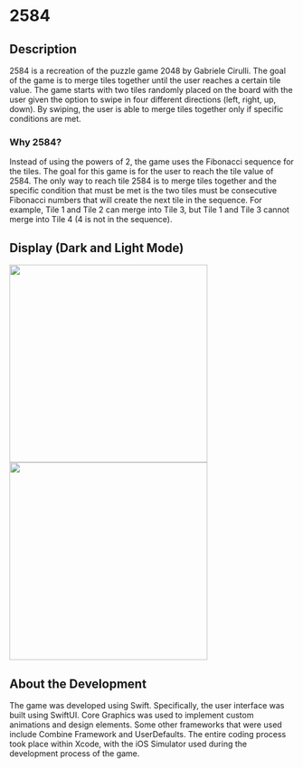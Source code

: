 # 2584

## Description

2584 is a recreation of the puzzle game 2048 by Gabriele Cirulli. The goal of the game is to merge tiles together until the user reaches a certain tile value. The game starts with two tiles randomly placed on the board with the user given the option to swipe in four different directions (left, right, up, down). By swiping, the user is able to merge tiles together only if specific conditions are met.

### Why 2584?

Instead of using the powers of 2, the game uses the Fibonacci sequence for the tiles. The goal for this game is for the user to reach the tile value of 2584. The only way to reach tile 2584 is to merge tiles together and the specific condition that must be met is the two tiles must be consecutive Fibonacci numbers that will create the next tile in the sequence. For example, Tile 1 and Tile 2 can merge into Tile 3, but Tile 1 and Tile 3 cannot merge into Tile 4 (4 is not in the sequence).

## Display (Dark and Light Mode)

<p float = "left">
  <img src="https://user-images.githubusercontent.com/89208624/256322736-cf51ed7b-655f-482f-959a-8b8792a13122.png" width= "350">
  <img src="https://user-images.githubusercontent.com/89208624/256322744-078a6de5-5b1f-43c2-a1c3-45b0f3dc28f0.png" width= "350">
</p>

## About the Development

The game was developed using Swift. Specifically, the user interface was built using SwiftUI. Core Graphics was used to implement custom animations and design elements. Some other frameworks that were used include Combine Framework and UserDefaults. The entire coding process took place within Xcode, with the iOS Simulator used during the development process of the game.

